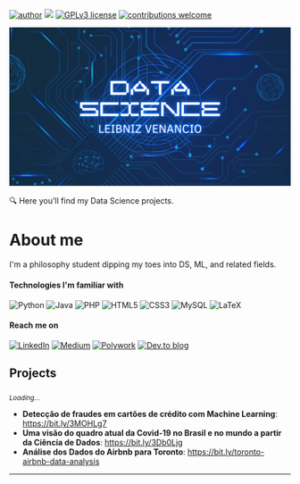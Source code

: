 [![author](https://img.shields.io/badge/author-lbznancio-red.svg)](https://www.linkedin.com/in/leibniz-venâncio-3b7247178/) [![](https://img.shields.io/badge/python-3.7+-blue.svg)](https://www.python.org/downloads/release/python-365/) [![GPLv3 license](https://img.shields.io/badge/License-GPLv3-blue.svg)](http://perso.crans.org/besson/LICENSE.html) [![contributions welcome](https://img.shields.io/badge/contributions-welcome-brightgreen.svg?style=flat)](https://github.com/carlosfab/data_science/issues)

<p align="center">
  <img src="capa1.png" >
</p>

:mag: Here you'll find my Data Science projects. 

# About me
I'm a philosophy student dipping my toes into DS, ML, and related fields.

#### Technologies I'm familiar with
![Python](https://img.shields.io/badge/python-3670A0?style=for-the-badge&logo=python&logoColor=ffdd54) 
![Java](https://img.shields.io/badge/java-%23ED8B00.svg?style=for-the-badge&logo=java&logoColor=white)
![PHP](https://img.shields.io/badge/php-%23777BB4.svg?style=for-the-badge&logo=php&logoColor=white)
![HTML5](https://img.shields.io/badge/html5-%23E34F26.svg?style=for-the-badge&logo=html5&logoColor=white)
![CSS3](https://img.shields.io/badge/css3-%231572B6.svg?style=for-the-badge&logo=css3&logoColor=white)
![MySQL](https://img.shields.io/badge/mysql-%2300f.svg?style=for-the-badge&logo=mysql&logoColor=white)
![LaTeX](https://img.shields.io/badge/latex-%23008080.svg?style=for-the-badge&logo=latex&logoColor=white)

#### Reach me on
[![LinkedIn](https://img.shields.io/badge/LinkedIn-0077B5?style=for-the-badge&logo=linkedin&logoColor=white)](https://www.linkedin.com/in/leibniz-venâncio-3b7247178/)
[![Medium](https://img.shields.io/badge/Medium-12100E?style=for-the-badge&logo=medium&logoColor=white)](https://medium.com/@leibnizvenancio)
[![Polywork](https://img.shields.io/badge/Polywork-543DE0?style=for-the-badge&logo=polywork&logoColor=black)](https://poly.me/leibniz_venncio)
[![Dev.to blog](https://img.shields.io/badge/dev.to-0A0A0A?style=for-the-badge&logo=dev.to&logoColor=white)](https://dev.to/lbznancio)



## Projects
<sub>*Loading...* </sub>
* **Detecção de fraudes em cartões de crédito com Machine Learning**: https://bit.ly/3MOHLg7
* **Uma visão do quadro atual da Covid-19 no Brasil e no mundo a partir da Ciência de Dados**: https://bit.ly/3Db0Ljg
* **Análise dos Dados do Airbnb para Toronto**: https://bit.ly/toronto-airbnb-data-analysis


---




